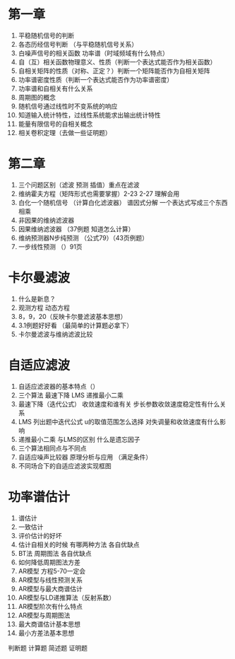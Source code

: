
# 第一章 
1. 平稳随机信号的判断
2. 各态历经信号判断 （与平稳随机信号关系）
3. 白噪声信号的相关函数 功率谱（时域频域有什么特点）
4. 自（互）相关函数物理意义、性质（判断一个表达式能否作为相关函数）
5. 自相关矩阵的性质（对称、正定？）判断一个矩阵能否作为自相关矩阵
6. 功率谱密度性质（判断一个表达式能否作为功率谱密度）
7. 功率谱和自相关有什么关系
8. 周期图的概念
9.  随机信号通过线性时不变系统的响应
10. 知道输入统计特性，过线性系统能求出输出统计特性
11. 能量有限信号的自相关概念
12. 相关卷积定理（去做一些证明题）
# 第二章
1. 三个问题区别（滤波 预测 插值）重点在滤波
2. 维纳霍夫方程（矩阵形式也需要掌握）2-23 2-27 理解会用
3. 白化一个随机信号 （计算白化滤波器） 谱因式分解 一个表达式写成三个东西相乘
4. 非因果的维纳滤波器
5. 因果维纳滤波器 （37例题 知道怎么计算）
6. 维纳预测器N步纯预测 （公式79）（43页例题）
7. 一步线性预测 （）91页
# 卡尔曼滤波
1. 什么是新息？
2. 观测方程 动态方程
3. 8，9，20（反映卡尔曼滤波基本思想）
4. 3.1例题好好看 （最简单的计算题必拿下）
5. 卡尔曼滤波与维纳滤波比较
# 自适应滤波
1. 自适应滤波器的基本特点（）
2. 三个算法 最速下降 LMS 递推最小二乘
3. 最速下降（迭代公式） 收敛速度和谁有关 步长参数收敛速度稳定性有什么关系
4. LMS 列出题中迭代公式 u的取值范围怎么选择 对失调量和收敛速度有什么影响
5. 递推最小二乘 与LMS的区别 什么是遗忘因子
6. 三个算法相同点与不同点
7. 自适应噪声比较器 原理分析与应用 （满足条件）
8. 不同场合下的自适应滤波实现框图
# 功率谱估计
1. 谱估计
2. 一致估计
3. 评价估计的好坏
4. 估计自相关的时候 有哪两种方法 各自优缺点
5. BT法 周期图法 各自优缺点
6. 如何降低周期图法方差
7. AR模型 方程5-70一定会
8. AR模型与线性预测关系
9. AR模型与最大商谱估计
10. AR模型与LD递推算法（反射系数）
11. AR模型阶次有什么特点
12. AR模型与周期图法
13. 最大商谱估计基本思想
14. 最小方差法基本思想


判断题 计算题 简述题 证明题